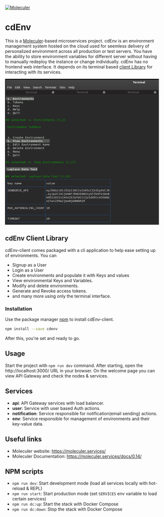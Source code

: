[![Moleculer](https://badgen.net/badge/Powered%20by/Moleculer/0e83cd)](https://moleculer.services)

# cdEnv
This is a [Moleculer](https://moleculer.services/)-based microservices project. cdEnv is an environment management system hosted on the cloud used for seemless delivery of personalized environment across all production or test servers. 
You have the ability to store environment variables for different server without having to manually redeploy the instance or change individually. cdEnv has no frontend web interface. It depends on its terminal based [client Library](https://github.com/teezzan/cdEnv-client) for interacting with its services.



![Image](./cdenv.png)


## cdEnv Client Library
cdEnv-client comes packaged with a cli application to help ease setting up of environments. You can 
- Signup as a User
- Login as a User
- Create environments and populate it with Keys and values
- View environmental Keys and Variables.
- Modify and delete environments.
- Generate and Revoke access tokens.
- and many more using only the terminal interface.

### Installation

Use the package manager [npm](https://www.npmjs.com/get-npm) to install cdEnv-client.

```bash
npm install --save cdenv
```
After this, you're set and ready to go.



## Usage
Start the project with `npm run dev` command. 
After starting, open the http://localhost:3000/ URL in your browser. 
On the welcome page you can view API Gateway and check the nodes & services.


## Services
- **api**: API Gateway services with load balancer.
- **user**: Service with user based Auth actions.
- **notification**: Service responsible for notification(email sending)  actions.
- **env**: Service responsible for management of environments and their key-value data.



## Useful links
* Moleculer website: https://moleculer.services/
* Moleculer Documentation: https://moleculer.services/docs/0.14/

## NPM scripts

- `npm run dev`: Start development mode (load all services locally with hot-reload & REPL)
- `npm run start`: Start production mode (set `SERVICES` env variable to load certain services)
- `npm run dc:up`: Start the stack with Docker Compose
- `npm run dc:down`: Stop the stack with Docker Compose
